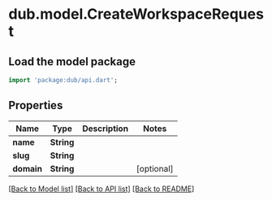# dub.model.CreateWorkspaceRequest

## Load the model package
```dart
import 'package:dub/api.dart';
```

## Properties
Name | Type | Description | Notes
------------ | ------------- | ------------- | -------------
**name** | **String** |  | 
**slug** | **String** |  | 
**domain** | **String** |  | [optional] 

[[Back to Model list]](../README.md#documentation-for-models) [[Back to API list]](../README.md#documentation-for-api-endpoints) [[Back to README]](../README.md)


